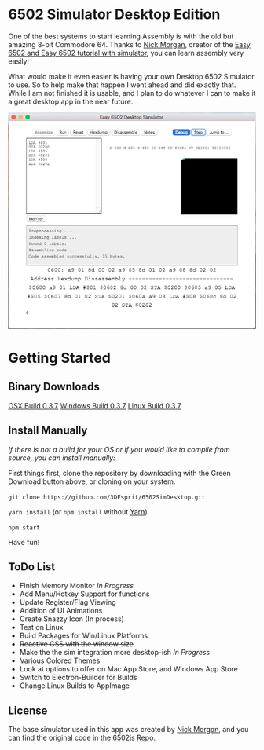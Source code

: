 # 6502 Simulator Desktop Edition

One of the best systems to start learning Assembly is with the old but amazing 8-bit Commodore 64. 
Thanks to [Nick Morgan](https://twitter.com/skilldrick), creator of the [Easy 6502 and Easy 6502 tutorial with simulator](http://skilldrick.github.io/easy6502/), you can learn assembly very easily!

What would make it even easier is having your own Desktop 6502 Simulator to use. So to help make that happen
I went ahead and did exactly that. While I am not finished it is usable, and I plan to do whatever I can to 
make it a great desktop app in the near future.

![6502 Desktop Simulator](/assets/6502Desktop_SS.png "6502Desktop on OSX")


# Getting Started


## Binary Downloads

[OSX Build 0.3.7](https://github.com/3DEsprit/6502SimDesktop/releases/download/0.3.7/6502Desktop-OSX_0.3.7.zip)
[Windows Build 0.3.7](https://github.com/3DEsprit/6502SimDesktop/releases/download/0.3.7/6502Desktop-Win_0.3.7.zip)
[Linux Build 0.3.7](https://github.com/3DEsprit/6502SimDesktop/releases/download/0.3.7/6502Desktop-Linux_0.3.7.zip)


## Install Manually

_If there is not a build for your OS or if you would like to compile from source, you can install manually:_

First things first, clone the repository by downloading with the Green Download button above, or cloning on your system.

`git clone https://github.com/3DEsprit/6502SimDesktop.git`  

`yarn install` (or `npm install` without [Yarn](https://github.com/yarnpkg/yarn))  

`npm start`  

Have fun!


## ToDo List

* Finish Memory Monitor *In Progress*
* Add Menu/Hotkey Support for functions
* Update Register/Flag Viewing
* Addition of UI Animations
* Create Snazzy Icon (In process)
* Test on Linux
* Build Packages for Win/Linux Platforms
* ~~Reactive CSS with the window size~~
* Make the the sim integration more desktop-ish *In Progress*.
* Various Colored Themes
* Look at options to offer on Mac App Store, and Windows App Store
* Switch to Electron-Builder for Builds
* Change Linux Builds to AppImage

## License

The base simulator used in this app was created by [Nick Morgon](https://twitter.com/skilldrick), and you can find the original code in the [6502js Repo](https://github.com/skilldrick/6502js).

